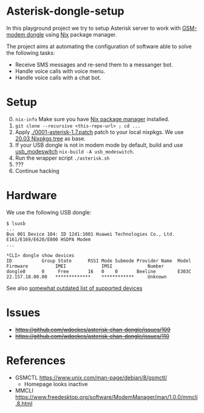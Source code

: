 Asterisk-dongle-setup
=====================

In this playground project we try to setup Asterisk server to work with
[GSM-modem dongle](https://github.com/wdoekes/asterisk-chan-dongle) using
[Nix](https://nixos.org) package manager.

The project aims at automating the configuration of software able to solve the following
tasks:

* Receive SMS messages and re-send them to a messanger bot.
* Handle voice calls with voice menu.
* Handle voice calls with a chat bot.

Setup
=====

0. `nix-info` Make sure you have [Nix package manager](https://nixos.org/nix) installed.
1. `git clone --recursive <this-repo-url> ; cd ...`
2. Apply [./0001-asterisk-1.7.patch](./0001-asterisk-1.7.patch) patch to your
   local nixpkgs. We use [20.03 Nixpkgs tree](https://github.com/NixOS/nixpkgs/tree/076c67fdea6d0529a568c7d0e0a72e6bc161ecf5/) as base.
3. If your USB dongle is not in modem mode by default, build and use
   [usb_modeswitch](https://www.draisberghof.de/usb_modeswitch/) `nix-build -A usb_modeswitch`.
4. Run the wrapper script `./asterisk.sh`
5. ???
6. Continue hacking

Hardware
========

We use the following USB dongle:


```
$ lsusb
...
Bus 001 Device 104: ID 12d1:1001 Huawei Technologies Co., Ltd.  E161/E169/E620/E800 HSDPA Modem
...
```

```
*CLI> dongle show devices
ID           Group State      RSSI Mode Submode Provider Name  Model      Firmware          IMEI             IMSI             Number        
dongle0      0     Free       16   0    0       Beeline        E303C      22.157.18.00.00   *************    ************     Unknown
```

See also [somewhat outdated list of supported devices](https://github.com/bg111/asterisk-chan-dongle/wiki/Requirements-and-Limitations)

Issues
======


* ~~https://github.com/wdoekes/asterisk-chan-dongle/issues/109~~
* ~~https://github.com/wdoekes/asterisk-chan-dongle/issues/110~~


References
==========

* GSMCTL https://www.unix.com/man-page/debian/8/gsmctl/
  - Homepage looks inactive
* MMCLI https://www.freedesktop.org/software/ModemManager/man/1.0.0/mmcli.8.html
